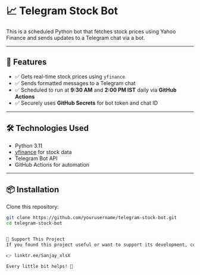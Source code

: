 # 📈 Telegram Stock Bot

This is a scheduled Python bot that fetches stock prices using Yahoo Finance and sends updates to a Telegram chat via a bot.

---

## 🚀 Features

- ✅ Gets real-time stock prices using `yfinance`  
- ✅ Sends formatted messages to a Telegram chat  
- ✅ Scheduled to run at **9:30 AM** and **2:00 PM IST** daily via **GitHub Actions**  
- ✅ Securely uses **GitHub Secrets** for bot token and chat ID  

---

## 🛠️ Technologies Used

- Python 3.11  
- [yfinance](https://github.com/ranaroussi/yfinance) for stock data  
- Telegram Bot API  
- GitHub Actions for automation  

---

## 📦 Installation

Clone this repository:

```bash
git clone https://github.com/yourusername/telegram-stock-bot.git
cd telegram-stock-bot


💖 Support This Project
If you found this project useful or want to support its development, consider contributing:

👉 linktr.ee/Sanjay_xlsX

Every little bit helps! 🙌
